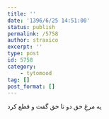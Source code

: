 ```yaml
---
title: ''
date: '1396/6/25 14:51:00'
status: publish
permalink: /5758
author: straxico
excerpt: ''
type: post
id: 5758
category:
    - tytomood
tag: []
post_format: []
---
```

یه مرغِ حق دو تا حق گفت و قطع کرد